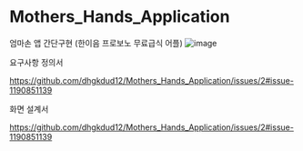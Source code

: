 # Mothers_Hands_Application
엄마손 앱 간단구현 (한이음 프로보노 무료급식 어플)
![image](https://user-images.githubusercontent.com/75581904/161417029-c92fb673-fd6c-4f3f-85cb-b3de1ec93bdf.png)

요구사항 정의서

https://github.com/dhgkdud12/Mothers_Hands_Application/issues/2#issue-1190851139

화면 설계서

https://github.com/dhgkdud12/Mothers_Hands_Application/issues/2#issue-1190851139
